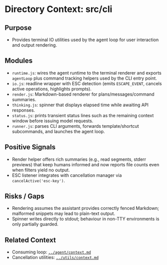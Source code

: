 # Directory Context: src/cli

## Purpose

- Provides terminal IO utilities used by the agent loop for user interaction and output rendering.

## Modules

- `runtime.js`: wires the agent runtime to the terminal renderer and exports `agentLoop` plus command tracking helpers used by the CLI entry point.
- `io.js`: readline wrapper with ESC detection (emits `ESCAPE_EVENT`, cancels active operations, highlights prompts).
- `render.js`: Markdown-based renderer for plans/messages/command summaries.
- `thinking.js`: spinner that displays elapsed time while awaiting API responses.
- `status.js`: prints transient status lines such as the remaining context window before issuing model requests.
- `runner.js`: parses CLI arguments, forwards template/shortcut subcommands, and launches the agent loop.

## Positive Signals

- Render helper offers rich summaries (e.g., read segments, stderr previews) that keep humans informed and now reports file counts even when filters yield no output.
- ESC listener integrates with cancellation manager via `cancelActive('esc-key')`.

## Risks / Gaps

- Rendering assumes the assistant provides correctly fenced Markdown; malformed snippets may lead to plain-text output.
- Spinner writes directly to stdout; behaviour in non-TTY environments is only partially guarded.

## Related Context

- Consuming loop: [`../agent/context.md`](../agent/context.md)
- Cancellation utilities: [`../utils/context.md`](../utils/context.md)
